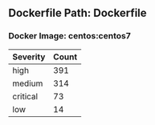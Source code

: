 ## Dockerfile Path: Dockerfile

### Docker Image: centos:centos7
| Severity | Count |
|----------|-------|
| high | 391 |
| medium | 314 |
| critical | 73 |
| low | 14 |